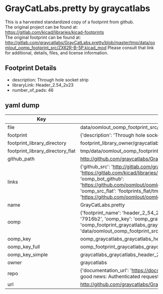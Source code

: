 # GrayCatLabs.pretty by graycatlabs  
This is a harvested standardized copy of a footprint from github.  
The original project can be found at:  
https://gitlab.com/kicad/libraries/kicad-footprints  
The original footprint can be found at:
http://gitlab.com/graycatlabs/GrayCatLabs.pretty/blob/master/tmp/data/oomlout_oomp_footprint_src/ZX62R-B-5P.kicad_mod
Please consult that link for additional, details, files, and license information.  
## Footprint Details
* description: Through hole socket strip  
* libraryLink: Header_2.54_2x23  
* number_of_pads: 46  
## yaml dump  
| Key | Value |  
| --- | --- |  
| file | data/oomlout_oomp_footprint_src/GrayCatLabs.pretty/Header_2.54_2x23.kicad_mod |  
| footprint | {'description': 'Through hole socket strip', 'libraryLink': 'Header_2.54_2x23', 'number_of_pads': 46} |  
| footprint_library_directory | footprint_library_owner/graycatlabs_GrayCatLabs.pretty |  
| footprint_library_directory_flat | tmp/data/oomlout_oomp_footprint_src/footprints_flat/graycatlabs_graycatlabs_header_2_54_2x23/working |  
| github_path | http://github.com/graycatlabs/GrayCatLabs.pretty/blob/master/tmp/data/oomlout_oomp_footprint_src/Header_2.54_2x23.kicad_mod |  
| links | {'github_src': 'http://gitlab.com/graycatlabs/GrayCatLabs.pretty/blob/master/tmp/data/oomlout_oomp_footprint_src/ZX62R-B-5P.kicad_mod', 'github_src_repo': 'https://gitlab.com/kicad/libraries/kicad-footprints', 'oomp_bot': 'tmp/data/oomlout_oomp_footprint_src/footprints/graycatlabs_graycatlabs_header_2_54_2x23/working', 'oomp_bot_github': 'https://github.com/oomlout/oomlout_oomp_footprint_bot/tree/main/tmp/data/oomlout_oomp_footprint_src/footprints/graycatlabs_graycatlabs_header_2_54_2x23/working', 'oomp_src_flat': 'footprints_flat/tmp/data/oomlout_oomp_footprint_src/footprints_flat/graycatlabs_graycatlabs_header_2_54_2x23/working', 'oomp_src_flat_github': 'https://github.com/oomlout/oomlout_oomp_footprint_src/tree/main/tmp/data/oomlout_oomp_footprint_src/footprints_flat/graycatlabs_graycatlabs_header_2_54_2x23/working'} |  
| name | GrayCatLabs.pretty |  
| oomp | {'footprint_name': 'header_2_54_2x23', 'library_name': 'graycatlabs', 'md5': '7916b267f6ecf2f3996417acb82a73fa', 'md5_10': '7916b267f6', 'md5_5': '7916b', 'md5_6': '7916b2', 'oomp_key': 'oomp_graycatlabs_graycatlabs_header_2_54_2x23', 'oomp_key_extra': 'oomp_footprint_graycatlabs_graycatlabs_header_2_54_2x23', 'oomp_key_full': 'oomp_footprint_graycatlabs_graycatlabs_header_2_54_2x23_7916b2', 'oomp_key_simple': 'graycatlabs_graycatlabs_header_2_54_2x23', 'original_filename': 'data/oomlout_oomp_footprint_src/GrayCatLabs.pretty/Header_2.54_2x23.kicad_mod', 'owner_name': 'graycatlabs'} |  
| oomp_key | oomp_graycatlabs_graycatlabs_header_2_54_2x23 |  
| oomp_key_full | oomp_footprint_graycatlabs_graycatlabs_header_2_54_2x23 |  
| oomp_key_simple | graycatlabs_graycatlabs_header_2_54_2x23 |  
| owner | graycatlabs |  
| repo | {'documentation_url': 'https://docs.github.com/rest/overview/resources-in-the-rest-api#rate-limiting', 'message': "API rate limit exceeded for 84.66.142.224. (But here's the good news: Authenticated requests get a higher rate limit. Check out the documentation for more details.)"} |  
| url | http://github.com/graycatlabs/GrayCatLabs.pretty |  

